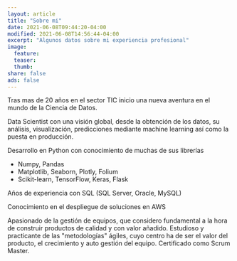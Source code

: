 ```yaml
---
layout: article
title: "Sobre mi"
date: 2021-06-08T09:44:20-04:00
modified: 2021-06-08T14:56:44-04:00
excerpt: "Algunos datos sobre mi experiencia profesional"
image:
  feature:
  teaser:
  thumb:
share: false
ads: false
---
```


Tras mas de 20 años en el sector TIC inicio una nueva aventura en el mundo de la Ciencia de Datos.

Data Scientist con una visión global, desde la obtención de los datos, su análisis, visualización,
predicciones mediante machine learning así como la puesta en producción.

Desarrollo en Python con conocimiento de muchas de sus librerías
* Numpy, Pandas 
* Matplotlib, Seaborn, Plotly, Folium 
* Scikit-learn, TensorFlow, Keras, Flask

Años de experiencia con SQL (SQL Server, Oracle, MySQL)

Conocimiento en el despliegue de soluciones en AWS

Apasionado de la gestión de equipos, que considero fundamental a la hora de construir productos
de calidad y con valor añadido. Estudioso y practicante de las "metodologías" ágiles, cuyo centro
ha de ser el valor del producto, el crecimiento y auto gestión del equipo. Certificado como Scrum Master.
